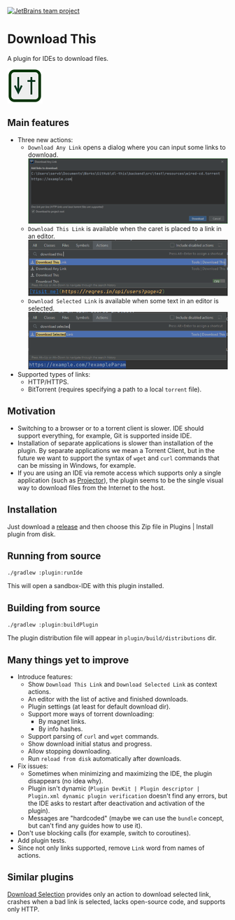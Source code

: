 [![JetBrains team project](http://jb.gg/badges/team.svg)](https://confluence.jetbrains.com/display/ALL/JetBrains+on+GitHub)

# Download This
A plugin for IDEs to download files.

![Plugin Icon](plugin/src/main/resources/META-INF/pluginIcon.svg)

## Main features
* Three new actions:
    * `Download Any Link` opens a dialog where you can input some links to download.
    ![DAL Screenshot](docs/screenshots/DownloadAnyLink.png)
    * `Download This Link` is available when the caret is placed to a link in an editor.
    ![DTL Screenshot](docs/screenshots/DownloadThisLink.png)
    * `Download Selected Link` is available when some text in an editor is selected.
    ![DSL Screenshot](docs/screenshots/DownloadSelectedLink.png)
* Supported types of links:
    * HTTP/HTTPS.
    * BitTorrent (requires specifying a path to a local `torrent` file).

## Motivation
* Switching to a browser or to a torrent client is slower. IDE should support everything, for example, Git is supported inside IDE.
* Installation of separate applications is slower than installation of the plugin. By separate applications we mean a Torrent Client, but in the future we want to support the syntax of `wget` and `curl` commands that can be missing in Windows, for example.
* If you are using an IDE via remote access which supports only a single application (such as [Projector](https://github.com/JetBrains/projector-server/blob/master/docs/Projector.md)), the plugin seems to be the single visual way to download files from the Internet to the host.

## Installation
Just download a [release](https://github.com/JetBrains/dl-this/releases) and then choose this Zip file in Plugins | Install plugin from disk.

## Running from source
```shell script
./gradlew :plugin:runIde
```

This will open a sandbox-IDE with this plugin installed.

## Building from source
```shell script
./gradlew :plugin:buildPlugin
```

The plugin distribution file will appear in `plugin/build/distributions` dir.

## Many things yet to improve
* Introduce features:
    * Show `Download This Link` and `Download Selected Link` as context actions.
    * An editor with the list of active and finished downloads.
    * Plugin settings (at least for default download dir).
    * Support more ways of torrent downloading:
        * By magnet links.
        * By info hashes.
    * Support parsing of `curl` and `wget` commands.
    * Show download initial status and progress.
    * Allow stopping downloading.
    * Run `reload from disk` automatically after downloads.
* Fix issues:
    * Sometimes when minimizing and maximizing the IDE, the plugin disappears (no idea why).
    * Plugin isn't dynamic (`Plugin DevKit | Plugin descriptor | Plugin.xml dynamic plugin verification` doesn't find any errors, but the IDE asks to restart after deactivation and activation of the plugin).
    * Messages are "hardcoded" (maybe we can use the `bundle` concept, but can't find any guides how to use it).
* Don't use blocking calls (for example, switch to coroutines).
* Add plugin tests.
* Since not only links supported, remove `Link` word from names of actions.

## Similar plugins
[Download Selection](https://plugins.jetbrains.com/plugin/7250-download-selection) provides only an action to download selected link, crashes when a bad link is selected, lacks open-source code, and supports only HTTP.
